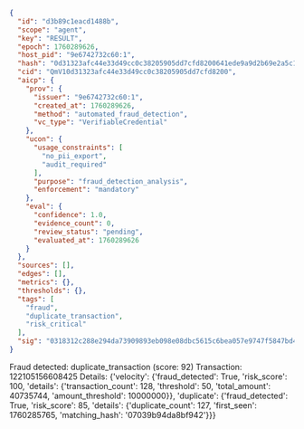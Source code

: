 ```json
{
  "id": "d3b89c1eacd1488b",
  "scope": "agent",
  "key": "RESULT",
  "epoch": 1760289626,
  "host_pid": "9e6742732c60:1",
  "hash": "0d31323afc44e33d49cc0c38205905dd7cfd8200641ede9a9d2b69e2a5c1a937",
  "cid": "QmV10d31323afc44e33d49cc0c38205905dd7cfd8200",
  "aicp": {
    "prov": {
      "issuer": "9e6742732c60:1",
      "created_at": 1760289626,
      "method": "automated_fraud_detection",
      "vc_type": "VerifiableCredential"
    },
    "ucon": {
      "usage_constraints": [
        "no_pii_export",
        "audit_required"
      ],
      "purpose": "fraud_detection_analysis",
      "enforcement": "mandatory"
    },
    "eval": {
      "confidence": 1.0,
      "evidence_count": 0,
      "review_status": "pending",
      "evaluated_at": 1760289626
    }
  },
  "sources": [],
  "edges": [],
  "metrics": {},
  "thresholds": {},
  "tags": [
    "fraud",
    "duplicate_transaction",
    "risk_critical"
  ],
  "sig": "0318312c288e294da73909893eb098e08dbc5615c6bea057e9747f5847bd4afa"
}
```

Fraud detected: duplicate_transaction (score: 92)
Transaction: 122105156608425
Details: {'velocity': {'fraud_detected': True, 'risk_score': 100, 'details': {'transaction_count': 128, 'threshold': 50, 'total_amount': 40735744, 'amount_threshold': 10000000}}, 'duplicate': {'fraud_detected': True, 'risk_score': 85, 'details': {'duplicate_count': 127, 'first_seen': 1760285765, 'matching_hash': '07039b94da8bf942'}}}